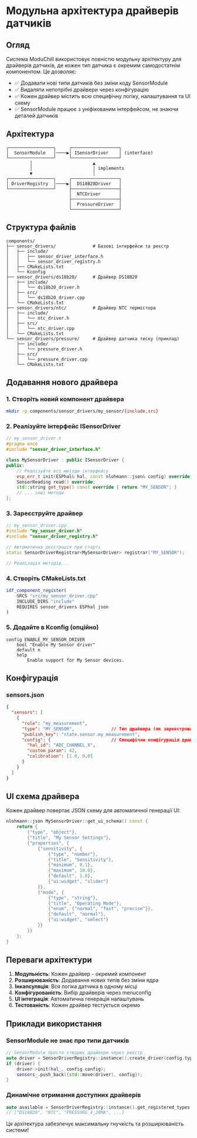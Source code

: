# Модульна архітектура драйверів датчиків

## Огляд

Система ModuChill використовує повністю модульну архітектуру для драйверів датчиків, де кожен тип датчика є окремим самодостатнім компонентом. Це дозволяє:

- ✅ Додавати нові типи датчиків без зміни коду SensorModule
- ✅ Видаляти непотрібні драйвери через конфігурацію
- ✅ Кожен драйвер містить всю специфічну логіку, налаштування та UI схему
- ✅ SensorModule працює з уніфікованим інтерфейсом, не знаючи деталей датчиків

## Архітектура

```
┌─────────────────┐     ┌──────────────────┐
│  SensorModule   │────▶│ ISensorDriver    │ (interface)
└─────────────────┘     └──────────────────┘
         │                       ▲
         │                       │ implements
         ▼                       │
┌─────────────────┐     ┌──────────────────┐
│ DriverRegistry  │────▶│  DS18B20Driver   │
└─────────────────┘     ├──────────────────┤
                        │  NTCDriver       │
                        ├──────────────────┤
                        │  PressureDriver  │
                        └──────────────────┘
```

## Структура файлів

```
components/
├── sensor_drivers/              # Базові інтерфейси та реєстр
│   ├── include/
│   │   ├── sensor_driver_interface.h
│   │   └── sensor_driver_registry.h
│   ├── CMakeLists.txt
│   └── Kconfig
├── sensor_drivers/ds18b20/      # Драйвер DS18B20
│   ├── include/
│   │   └── ds18b20_driver.h
│   ├── src/
│   │   └── ds18b20_driver.cpp
│   └── CMakeLists.txt
├── sensor_drivers/ntc/          # Драйвер NTC термістора
│   ├── include/
│   │   └── ntc_driver.h
│   ├── src/
│   │   └── ntc_driver.cpp
│   └── CMakeLists.txt
└── sensor_drivers/pressure/     # Драйвер датчика тиску (приклад)
    ├── include/
    │   └── pressure_driver.h
    ├── src/
    │   └── pressure_driver.cpp
    └── CMakeLists.txt
```

## Додавання нового драйвера

### 1. Створіть новий компонент драйвера

```bash
mkdir -p components/sensor_drivers/my_sensor/{include,src}
```

### 2. Реалізуйте інтерфейс ISensorDriver

```cpp
// my_sensor_driver.h
#pragma once
#include "sensor_driver_interface.h"

class MySensorDriver : public ISensorDriver {
public:
    // Реалізуйте всі методи інтерфейсу
    esp_err_t init(ESPhal& hal, const nlohmann::json& config) override;
    SensorReading read() override;
    std::string get_type() const override { return "MY_SENSOR"; }
    // ... інші методи
};
```

### 3. Зареєструйте драйвер

```cpp
// my_sensor_driver.cpp
#include "my_sensor_driver.h"
#include "sensor_driver_registry.h"

// Автоматична реєстрація при старті
static SensorDriverRegistrar<MySensorDriver> registrar("MY_SENSOR");

// Реалізація методів...
```

### 4. Створіть CMakeLists.txt

```cmake
idf_component_register(
    SRCS "src/my_sensor_driver.cpp"
    INCLUDE_DIRS "include"
    REQUIRES sensor_drivers ESPhal json
)
```

### 5. Додайте в Kconfig (опційно)

```kconfig
config ENABLE_MY_SENSOR_DRIVER
    bool "Enable My Sensor driver"
    default n
    help
        Enable support for My Sensor devices.
```

## Конфігурація

### sensors.json

```json
{
  "sensors": [
    {
      "role": "my_measurement",
      "type": "MY_SENSOR",              // Тип драйвера (як зареєстровано)
      "publish_key": "state.sensor.my_measurement",
      "config": {                       // Специфічна конфігурація драйвера
        "hal_id": "ADC_CHANNEL_X",
        "custom_param": 42,
        "calibration": [1.0, 0.0]
      }
    }
  ]
}
```

## UI схема драйвера

Кожен драйвер повертає JSON схему для автоматичної генерації UI:

```cpp
nlohmann::json MySensorDriver::get_ui_schema() const {
    return {
        {"type", "object"},
        {"title", "My Sensor Settings"},
        {"properties", {
            {"sensitivity", {
                {"type", "number"},
                {"title", "Sensitivity"},
                {"minimum", 0.1},
                {"maximum", 10.0},
                {"default", 1.0},
                {"ui:widget", "slider"}
            }},
            {"mode", {
                {"type", "string"},
                {"title", "Operating Mode"},
                {"enum", {"normal", "fast", "precise"}},
                {"default", "normal"},
                {"ui:widget", "select"}
            }}
        }}
    };
}
```

## Переваги архітектури

1. **Модульність**: Кожен драйвер - окремий компонент
2. **Розширюваність**: Додавання нових типів без зміни ядра
3. **Інкапсуляція**: Вся логіка датчика в одному місці
4. **Конфігурованість**: Вибір драйверів через menuconfig
5. **UI інтеграція**: Автоматична генерація налаштувань
6. **Тестованість**: Кожен драйвер тестується окремо

## Приклади використання

### SensorModule не знає про типи датчиків

```cpp
// SensorModule просто створює драйвери через реєстр
auto driver = SensorDriverRegistry::instance().create_driver(config.type);
if (driver) {
    driver->init(hal_, config.config);
    sensors_.push_back({std::move(driver), config});
}
```

### Динамічне отримання доступних драйверів

```cpp
auto available = SensorDriverRegistry::instance().get_registered_types();
// ["DS18B20", "NTC", "PRESSURE_4_20MA", ...]
```

Ця архітектура забезпечує максимальну гнучкість та розширюваність системи!